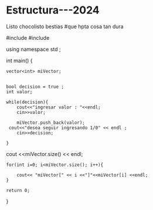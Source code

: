 # Estructura---2024

Listo
chocolisto
bestias
#que hpta cosa tan dura


#include <iostream>
#include <vector>

using namespace std ;


int main()
{
   
    vector<int> miVector;
    
    
    bool decision = true ;
    int valor;
    
    while(decision){
        cout<<"ingresar valor : "<<endl;
        cin>>valor;
        
        miVector.push_back(valor);
     cout<<"desea seguir ingresando 1/0" << endl ;
        cin>>decision;
       
    }
cout <<miVector.size() << endl;
    
    
    for(int i=0; i<miVector.size(); i++){
        
        cout<< "miVector[" << i <<"]"<<miVector[i] <<endl;
    }

    return 0;
}
